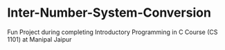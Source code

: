 # Inter-Number-System-Conversion
Fun Project during completing Introductory Programming in C Course (CS 1101) at Manipal Jaipur

